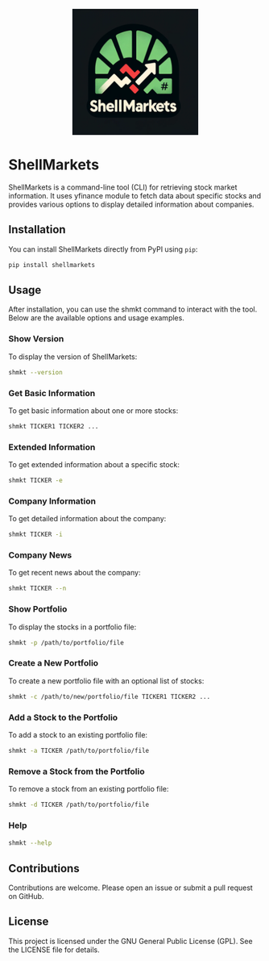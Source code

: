 <p align="center"><img src="images/SHMKT.png" width="250"></p>


# ShellMarkets

ShellMarkets is a command-line tool (CLI) for retrieving stock market information. It uses yfinance module to fetch data about specific stocks and provides various options to display detailed information about companies.

## Installation

You can install ShellMarkets directly from PyPI using `pip`:

```bash 
pip install shellmarkets
```



## Usage
After installation, you can use the shmkt command to interact with the tool. Below are the available options and usage examples.


### Show Version
To display the version of ShellMarkets:

```bash 
shmkt --version
```

### Get Basic Information
To get basic information about one or more stocks:

```bash
shmkt TICKER1 TICKER2 ...
```

### Extended Information
To get extended information about a specific stock:

```bash
shmkt TICKER -e
```

### Company Information
To get detailed information about the company:

```bash
shmkt TICKER -i
```

### Company News
To get recent news about the company:

```bash
shmkt TICKER --n
```

### Show Portfolio
To display the stocks in a portfolio file:

```bash
shmkt -p /path/to/portfolio/file
```

### Create a New Portfolio
To create a new portfolio file with an optional list of stocks:

```bash
shmkt -c /path/to/new/portfolio/file TICKER1 TICKER2 ...
```

### Add a Stock to the Portfolio
To add a stock to an existing portfolio file:

```bash
shmkt -a TICKER /path/to/portfolio/file
```

### Remove a Stock from the Portfolio
To remove a stock from an existing portfolio file:

```bash
shmkt -d TICKER /path/to/portfolio/file
``` 

### Help

```bash
shmkt --help
```

## Contributions
Contributions are welcome. Please open an issue or submit a pull request on GitHub.

## License
This project is licensed under the GNU General Public License (GPL). See the LICENSE file for details.